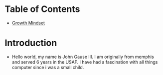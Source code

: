 # Table of Contents

* [Growth Mindset](Growth_Mindset.md)


# Introduction

* Hello world, my name is John Gause III. I am originally from memphis and served 6 years in the USAF. I have had a fascination with all things computer since i was a small child.
